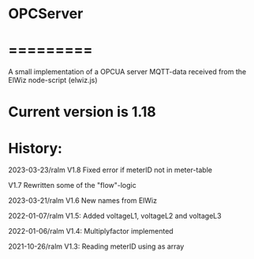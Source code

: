 # OPCServer
# =========
A small implementation of a OPCUA server
MQTT-data received from the ElWiz node-script (elwiz.js)

Current version is 1.18
=======================

# History:
2023-03-23/ralm
V1.8
Fixed error if meterID not in meter-table

V1.7
Rewritten some of the "flow"-logic

2023-03-21/ralm
V1.6
New names from ElWiz

2022-01-07/ralm
V1.5:
Added voltageL1, voltageL2 and voltageL3

2022-01-06/ralm
V1.4:
Multiplyfactor implemented

2021-10-26/ralm
V1.3:
Reading meterID using as array